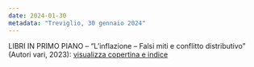 ```yaml
---
date: 2024-01-30
metadata: "Treviglio, 30 gennaio 2024"
---
```


LIBRI IN PRIMO PIANO – “L’inflazione – Falsi miti e conflitto distributivo” (Autori vari, 2023): <a href="/assets/2024-01-30-libro-inflazione.pdf" target="_blank">visualizza copertina e indice</a>